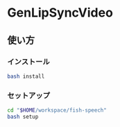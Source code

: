 # GenLipSyncVideo

## 使い方

### インストール

```bash
bash install
```

### セットアップ

```bash
cd "$HOME/workspace/fish-speech"
bash setup
```
